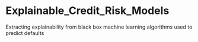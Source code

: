 # Explainable_Credit_Risk_Models
Extracting explainability from black box machine learning algorithms used to predict defaults 
